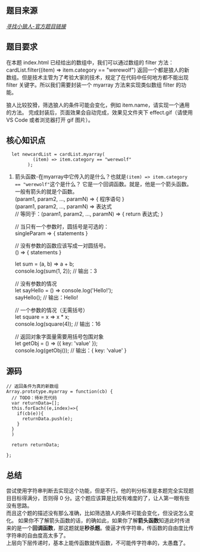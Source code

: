 ## 题目来源  
*[寻找小狼人-官方题目链接](https://www.lanqiao.cn/courses/9791/learning/?id=525796&compatibility=false)*  

## 题目要求
在本题 index.html 已经给出的数组中，我们可以通过数组的 filter 方法：cardList.filter((item) => item.category == "werewolf") 返回一个都是狼人的新数组。但是技术主管为了考验大家的技术，规定了在代码中任何地方都不能出现 filter 关键字。所以我们需要封装一个 myarray 方法来实现类似数组 filter 的功能。

狼人比较狡猾，筛选狼人的条件可能会变化，例如 item.name，请实现一个通用的方法。
完成封装后，页面效果会自动完成，效果见文件夹下 effect.gif（请使用 VS Code 或者浏览器打开 gif 图片）。

## 核心知识点
```
  let newcardList = cardList.myarray(
          (item) => item.category == "werewolf"
        );
```
1. 箭头函数-在myarray中它传入的是什么？也就是`(item) => item.category == "werewolf"`这个是什么？
   它是一个回调函数。就是，他是一个箭头函数。一般有箭头的就是个函数。  
    (param1, param2, ..., paramN) => { 程序语句 }  
    (param1, param2, ..., paramN) => 表达式  
    // 等同于：(param1, param2, ..., paramN) => { return 表达式; }  
   
    // 当只有一个参数时，圆括号是可选的：  
    singleParam => { statements }
    
    // 没有参数的函数应该写成一对圆括号。  
    () => { statements }
   
    let sum = (a, b) => a + b;  
    console.log(sum(1, 2)); // 输出：3  
    
    // 没有参数的情况  
    let sayHello = () => console.log('Hello!');  
    sayHello(); // 输出：Hello!  
    
    // 一个参数的情况（无需括号）  
    let square = x => x * x;  
    console.log(square(4)); // 输出：16  
    
    // 返回对象字面量需要用括号包围对象  
    let getObj = () => ({ key: 'value' });  
    console.log(getObj()); // 输出：{ key: 'value' }  
  
## 源码
```
// 返回条件为真的新数组
Array.prototype.myarray = function(cb) {
  // TODO：待补充代码
  var returnData=[];
  this.forEach((e,index)=>{
    if(cb(e)){
      returnData.push(e);
    }
  }
  )

  return returnData;

};

```

## 总结
尝试使用字符串判断去实现这个功能，但是不行。他的判分标准是本题完全实现题目目标得满分，否则得 0 分。这个题应该算是比较有难度的了，让人第一眼有些没有思路。  
而且这个题的描述没有那么准确，比如筛选狼人的条件可能会变化，但没说怎么变化。
如果你不了解箭头函数的话，的确如此，如果你了解**箭头函数**知道此时传进来的是一个**回调函数**，那这题就是**秒杀题**。傻逼才传字符串，传函数的自由度比传字符串的自由度高太多了。  
上层向下层传递时，基本上能传函数就传函数，不可能传字符串的，太愚蠢了。
